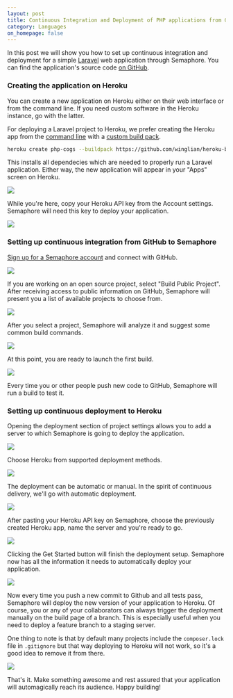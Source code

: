 ```yaml
---
layout: post
title: Continuous Integration and Deployment of PHP applications from GitHub to Heroku with Semaphore
category: Languages
on_homepage: false
---
```


In this post we will show you how to set up continuous integration and deployment
for a simple [Laravel]("http://laravel.com") web application through Semaphore.
You can find the application's source code
[on GitHub](https://github.com/ervinb/php-base-app).

### Creating the application on Heroku

You can create a new application on Heroku either on their web interface or
from the command line. If you need custom software in the Heroku instance,
go with the latter.

For deploying a Laravel project to Heroku, we prefer creating the Heroku app from
the [command line](https://devcenter.heroku.com/categories/command-line) with
a [custom build pack](https://devcenter.heroku.com/articles/buildpacks#using-a-custom-buildpack).

```bash
heroku create php-cogs --buildpack https://github.com/winglian/heroku-buildpack-php
```

This installs all dependecies which are needed to properly run a Laravel
application.  Either way, the new application will appear in your "Apps" screen
on Heroku.

<img src="/docs/assets/img/languages/php/heroku-apps.png" class="img-responsive">

While you're here, copy your Heroku API key from the Account settings.
Semaphore will need this key to deploy your application.

<img src="/docs/assets/img/languages/php/heroku-account-settings.png" class="img-responsive">

### Setting up continuous integration from GitHub to Semaphore

[Sign up for a Semaphore account](https://semaphoreapp.com) and connect
with GitHub.

<img src="/docs/assets/img/languages/php/welcome-screen.png" class="img-responsive">

If you are working on an open source project, select "Build Public Project".
After receiving access to public information on GitHub, Semaphore will
present you a list of available projects to choose from.

<img src="/docs/assets/img/languages/php/project-list.png" class="img-responsive">

After you select a project, Semaphore will analyze it and suggest some common
build commands.

<img src="/docs/assets/img/languages/php/project-analyzed.png" class="img-responsive">

At this point, you are ready to launch the first build.

<img src="/docs/assets/img/languages/php/build-passed.png" class="img-responsive">

Every time you or other people push new code to GitHub, Semaphore will run
a build to test it.

### Setting up continuous deployment to Heroku

Opening the deployment section of project settings allows you to add a server
to which Semaphore is going to deploy the application.

<img src="/docs/assets/img/languages/php/project-settings.png" class="img-responsive">

Choose Heroku from supported deployment methods.

<img src="/docs/assets/img/languages/php/deployment-method.png" class="img-responsive">

The deployment can be automatic or manual. In the spirit of continuous delivery,
we'll go with automatic deployment.

<img src="/docs/assets/img/languages/php/deployment-strategy.png" class="img-responsive">

After pasting your Heroku API key on Semaphore, choose the previously created
Heroku app, name the server and you're ready to go.

<img src="/docs/assets/img/languages/php/deployment-summary.png" class="img-responsive">

Clicking the Get Started button will finish the deployment setup. Semaphore now
has all the information it needs to automatically deploy your application.

<img src="/docs/assets/img/languages/php/deploy-passed.png" class="img-responsive">

Now every time you push a new commit to Github and all tests pass,
Semaphore will deploy the new version of your application to Heroku.
Of course, you or any of your collaborators can always trigger the deployment
manually on the build page of a branch. This is especially useful when you need
to deploy a feature branch to a staging server.

One thing to note is that by default many projects include
the `composer.lock` file in `.gitignore` but that way deploying to Heroku
will not work, so it's a good idea to remove it from there.

<img src="/docs/assets/img/languages/php/laravel-landing-window.png" class="img-responsive">

That's it. Make something awesome and rest assured that your application will
automagically reach its audience. Happy building!
